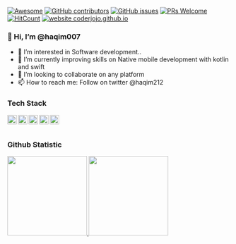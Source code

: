 
[![Awesome](https://awesome.re/badge.svg)](https://awesome.re) [![GitHub contributors](https://img.shields.io/github/contributors/haqim007/creative-profile-readme)](https://github.com/haqim007/creative-profile-readme/graphs/contributors) [![GitHub issues](https://img.shields.io/github/issues/haqim007/creative-profile-readme)](https://github.com/haqim007/creative-profile-readme/issues) [![PRs Welcome](https://img.shields.io/badge/PRs-welcome-brightgreen.svg?style=flat-square)](https://github.com/haqim007/creative-profile-readme/pulls) [![HitCount](https://views.whatilearened.today/views/github/coderjojo/creative-profile-readme.svg)](https://github.com/haqim007/creative-profile-readme) [![website coderjojo.github.io](https://img.shields.io/website-up-down-green-red/http/coderjojo.github.io/creative-profile-readme.svg)](https://haqim007.github.io/creative-profile-readme/)

### 👋 Hi, I’m @haqim007
- 👀 I’m interested in Software development..
- 🌱 I’m currently improving skills on Native mobile development with kotlin and swift
- 💞️ I’m looking to collaborate on any platform
- 📫 How to reach me: Follow on twitter @haqim212

### Tech Stack

<a href="https://kotlinlang.org/"><img align="left" alt="Kotlin" title="Kotlin" width="21px" src="https://upload.wikimedia.org/wikipedia/commons/7/74/Kotlin_Icon.png" /></a>
<a href="https://www.android.com/"><img align="left" alt="Android" title="Android" width="21px" src="https://e7.pngegg.com/pngimages/574/270/png-clipart-android-figurine-illustration-android-application-software-android-logo-logo-mobile-app-development.png" /></a>
<a href="https://www.swift.org/"><img align="left" alt="Swift" title="Swift" width="21px" src="https://w7.pngwing.com/pngs/262/885/png-transparent-swift-programming-language-apple-natural-ecological-food-logo-templates-angle-orange-logo-thumbnail.png" /></a>
<a href="https://apple.com/"><img align="left" alt="iOS" title="iOS" width="21px" src="https://cdn3.iconfinder.com/data/icons/social-media-logos-glyph/2048/5315_-_Apple-512.png" /></a>
<a href="https://www.php.net/"><img align="left" alt="PHP" title="PHP" width="21px" src="https://encrypted-tbn0.gstatic.com/images?q=tbn:ANd9GcSERq5hky3JA4IWa6tYrsgSzISV9Dg6pscaVQD6Tbq84w&s" /></a>
<br>
<br>

### Github Statistic
<p align="left">
<a href="https://github.com/haqim007">
  <img height="180em" src="https://github-readme-stats-eight-theta.vercel.app/api?username=haqim007&show_icons=true&theme=algolia&include_all_commits=true&count_private=true"/>
  <img height="180em" src="https://github-readme-stats-eight-theta.vercel.app/api/top-langs/?username=haqim007&layout=compact&langs_count=8&theme=algolia"/>
</a>
</p>

<!---
haqim007/haqim007 is a ✨ special ✨ repository because its `README.md` (this file) appears on your GitHub profile.
You can click the Preview link to take a look at your changes.
--->

